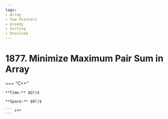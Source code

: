 ```yaml
---
tags:
- Array
- Two Pointers
- Greedy
- Sorting
- Unsolved
---
```



# 1877. Minimize Maximum Pair Sum in Array

=== "C++"

    **Time:** $O()$

    **Space:** $O()$

    ``` c++
    ```